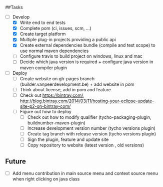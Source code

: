 ##Tasks

- [ ] Develop
	- [x] Write end to end tests
	- [x] Complete pom (ci, issues, scm, ...)
	- [x] Create target platform
	- [x] Multiple plug-in projects providing a public api
	- [x] Create external dependencies bundle (compile and test scope) to use normal maven dependencies
	- [ ] Configure travis to build project on windows, linux and mac
	- [ ] Decide which java version is required + configure java version in maven compiler plugin

- [ ] Deploy
	- [ ] Create website on gh-pages branch (builder.vanpeerdevelopment.be) + add website in pom
	- [ ] Think about license, add in pom and feature
	- [ ] Check out https://bintray.com/, http://blog.bintray.com/2014/03/11/hosting-your-eclipse-update-site-p2-on-bintray-com/
	- [ ] Figure out how to deploy
		- [ ] Check out how to modify qualifier (tycho-packaging-plugin, buildnumber-maven-plugin)
		- [ ] Increase development version number (tycho versions plugin)
		- [ ] Create tag branch with release version (tycho versions plugin)
		- [ ] Sign the plugin, feature and update site 
		- [ ] Copy repository to website (latest version , old versions)
	
## Future
- [ ] Add menu contribution in main source menu and context source menu when right clicking on java class